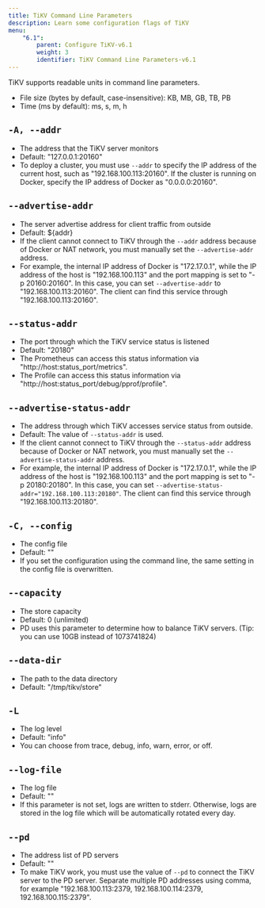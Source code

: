 ```yaml
---
title: TiKV Command Line Parameters
description: Learn some configuration flags of TiKV
menu:
    "6.1":
        parent: Configure TiKV-v6.1
        weight: 3
        identifier: TiKV Command Line Parameters-v6.1
---
```


TiKV supports readable units in command line parameters.

- File size (bytes by default, case-insensitive): KB, MB, GB, TB, PB
- Time (ms by default): ms, s, m, h

## `-A, --addr`

- The address that the TiKV server monitors
- Default: "127.0.0.1:20160"
- To deploy a cluster, you must use `--addr` to specify the IP address of the current host, such as "192.168.100.113:20160". If the cluster is running on Docker, specify the IP address of Docker as "0.0.0.0:20160".

## `--advertise-addr`

- The server advertise address for client traffic from outside
- Default: ${addr}
- If the client cannot connect to TiKV through the `--addr` address because of Docker or NAT network, you must manually set the `--advertise-addr` address.
- For example, the internal IP address of Docker is "172.17.0.1", while the IP address of the host is "192.168.100.113" and the port mapping is set to "-p 20160:20160". In this case, you can set `--advertise-addr` to "192.168.100.113:20160". The client can find this service through "192.168.100.113:20160".

## `--status-addr`

+ The port through which the TiKV service status is listened
+ Default: "20180"
+ The Prometheus can access this status information via "http://host:status_port/metrics".
+ The Profile can access this status information via "http://host:status_port/debug/pprof/profile".

## `--advertise-status-addr`

- The address through which TiKV accesses service status from outside.
- Default: The value of `--status-addr` is used.
- If the client cannot connect to TiKV through the `--status-addr` address because of Docker or NAT network, you must manually set the `--advertise-status-addr` address.
- For example, the internal IP address of Docker is "172.17.0.1", while the IP address of the host is "192.168.100.113" and the port mapping is set to "-p 20180:20180". In this case, you can set `--advertise-status-addr="192.168.100.113:20180"`. The client can find this service through "192.168.100.113:20180".

## `-C, --config`

- The config file
- Default: ""
- If you set the configuration using the command line, the same setting in the config file is overwritten.

## `--capacity`

- The store capacity
- Default: 0 (unlimited)
- PD uses this parameter to determine how to balance TiKV servers. (Tip: you can use 10GB instead of 1073741824)

## `--data-dir`

- The path to the data directory
- Default: "/tmp/tikv/store"

## `-L`

- The log level
- Default: "info"
- You can choose from trace, debug, info, warn, error, or off.

## `--log-file`

- The log file
- Default: ""
- If this parameter is not set, logs are written to stderr. Otherwise, logs are stored in the log file which will be automatically rotated every day.

## `--pd`

- The address list of PD servers
- Default: ""
- To make TiKV work, you must use the value of `--pd` to connect the TiKV server to the PD server. Separate multiple PD addresses using comma, for example "192.168.100.113:2379, 192.168.100.114:2379, 192.168.100.115:2379".

